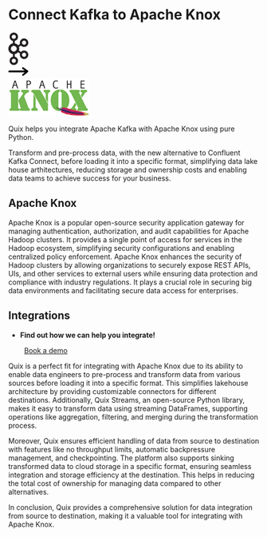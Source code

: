 # Connect Kafka to Apache Knox

<div class="connect-images cards blog-grid-card" markdown>
<div>
<img src="../images/kafka_logo.png" width="40px" />
</div>
<div>
<img src="../images/arrow.svg" width="40px" />
</div>
<div>
<img src="./images/apache-knox_1.jpg" />
</div>
</div>

Quix helps you integrate Apache Kafka with Apache Knox using pure Python.

Transform and pre-process data, with the new alternative to Confluent Kafka Connect, before loading it into a specific format, simplifying data lake house arthitectures, reducing storage and ownership costs and enabling data teams to achieve success for your business.

## Apache Knox

Apache Knox is a popular open-source security application gateway for managing authentication, authorization, and audit capabilities for Apache Hadoop clusters. It provides a single point of access for services in the Hadoop ecosystem, simplifying security configurations and enabling centralized policy enforcement. Apache Knox enhances the security of Hadoop clusters by allowing organizations to securely expose REST APIs, UIs, and other services to external users while ensuring data protection and compliance with industry regulations. It plays a crucial role in securing big data environments and facilitating secure data access for enterprises.

## Integrations

<div class="grid cards" markdown>

- __Find out how we can help you integrate!__

    <a class="md-button md-button--primary" href="https://share.hsforms.com/1iW0TmZzKQMChk0lxd_tGiw4yjw2?__hstc=175542013.2303933fbd746c0ac86d9ccbe9bc9100.1728383268831.1729603416735.1729620918855.31&__hssc=175542013.1.1729620918855&__hsfp=2132701734" target="_blank" style="margin:.5rem;">Book a demo</a>

</div>


Quix is a perfect fit for integrating with Apache Knox due to its ability to enable data engineers to pre-process and transform data from various sources before loading it into a specific format. This simplifies lakehouse architecture by providing customizable connectors for different destinations. Additionally, Quix Streams, an open-source Python library, makes it easy to transform data using streaming DataFrames, supporting operations like aggregation, filtering, and merging during the transformation process.

Moreover, Quix ensures efficient handling of data from source to destination with features like no throughput limits, automatic backpressure management, and checkpointing. The platform also supports sinking transformed data to cloud storage in a specific format, ensuring seamless integration and storage efficiency at the destination. This helps in reducing the total cost of ownership for managing data compared to other alternatives.

In conclusion, Quix provides a comprehensive solution for data integration from source to destination, making it a valuable tool for integrating with Apache Knox.

